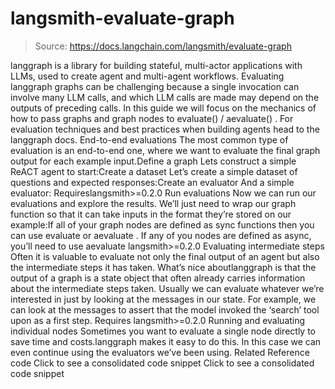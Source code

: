 # langsmith-evaluate-graph

> Source: https://docs.langchain.com/langsmith/evaluate-graph

langgraph
is a library for building stateful, multi-actor applications with LLMs, used to create agent and multi-agent workflows. Evaluating langgraph
graphs can be challenging because a single invocation can involve many LLM calls, and which LLM calls are made may depend on the outputs of preceding calls. In this guide we will focus on the mechanics of how to pass graphs and graph nodes to evaluate()
/ aevaluate()
. For evaluation techniques and best practices when building agents head to the langgraph docs.
End-to-end evaluations
The most common type of evaluation is an end-to-end one, where we want to evaluate the final graph output for each example input.Define a graph
Lets construct a simple ReACT agent to start:Create a dataset
Let’s create a simple dataset of questions and expected responses:Create an evaluator
And a simple evaluator: Requireslangsmith>=0.2.0
Run evaluations
Now we can run our evaluations and explore the results. We’ll just need to wrap our graph function so that it can take inputs in the format they’re stored on our example:If all of your graph nodes are defined as sync functions then you can use
evaluate
or aevaluate
. If any of you nodes are defined as async, you’ll need to use aevaluate
langsmith>=0.2.0
Evaluating intermediate steps
Often it is valuable to evaluate not only the final output of an agent but also the intermediate steps it has taken. What’s nice aboutlanggraph
is that the output of a graph is a state object that often already carries information about the intermediate steps taken. Usually we can evaluate whatever we’re interested in just by looking at the messages in our state. For example, we can look at the messages to assert that the model invoked the ‘search’ tool upon as a first step.
Requires langsmith>=0.2.0
Running and evaluating individual nodes
Sometimes you want to evaluate a single node directly to save time and costs.langgraph
makes it easy to do this. In this case we can even continue using the evaluators we’ve been using.
Related
Reference code
Click to see a consolidated code snippet
Click to see a consolidated code snippet